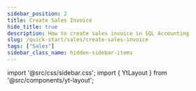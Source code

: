 ```yaml
---
sidebar_position: 2
title: Create Sales Invoice
hide_title: true
description: How to create sales invoice in SQL Accounting
slug: /quick-start/sales/create-sales-invoice
tags: ["Sales"]
sidebar_class_name: hidden-sidebar-items
--- 
```


import '@src/css/sidebar.css';
import { YtLayout } from '@src/components/yt-layout';

<YtLayout 
  url="https://www.youtube.com/embed/J4VjX1y80YA?autoplay=1"
  videoId="J4VjX1y80YA"
  title="Sales Invoice"
/>

